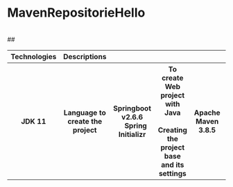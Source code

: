 # MavenRepositorieHello
</br>
##
<table>
  <tr>
    <th>Technologies</th><th>Descriptions</th>
  </tr>
  <th>JDK 11</th>   <th>Language to create the project</th>
  <th>Springboot v2.6.6</br>&emsp;Spring Initializr</th>   <th>To create Web project with Java</br>&emsp;Creating the project base and its settings</th>
  <th>Apache Maven 3.8.5</th>   <th>To manage dependencies (in pom.xml) and build aplication</th>
  <th>Docker 20.10.14</br>&emsp;Dockerfile</th>   <th>For image containerization</br>&emsp;Script for creating the image that contains the technologies for the operation of the application</th>
  <th>Jenkins 2.332.2</br>&emsp;Jenkinsfile</th>   <th>For creating pipelines to run application processes</br>&emsp;Script with application process execution steps</th>
  <th>Git 2.35.3.windows.1</th>   <th>Project repository (you can use Git to act as a trigger to fire Jenkins)</th>
